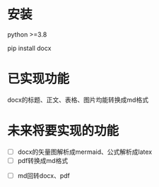 # 安装
python >=3.8

pip install docx
# 已实现功能
docx的标题、正文、表格、图片均能转换成md格式
# 未来将要实现的功能
- [ ] docx的矢量图解析成mermaid、公式解析成latex
- [ ] pdf转换成md格式
* [ ] md回转docx、pdf
